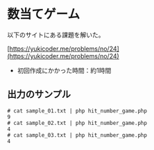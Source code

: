 # 数当てゲーム

以下のサイトにある課題を解いた。

[https://yukicoder.me/problems/no/24](https://yukicoder.me/problems/no/24)

- 初回作成にかかった時間：約1時間

## 出力のサンプル

```
# cat sample_01.txt | php hit_number_game.php
9
# cat sample_02.txt | php hit_number_game.php
4
# cat sample_03.txt | php hit_number_game.php
4
```
